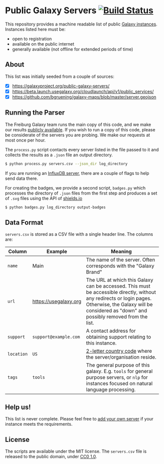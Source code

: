 # Public Galaxy Servers [![Build Status](https://travis-ci.org/martenson/public-galaxy-servers.svg?branch=master)](https://travis-ci.org/martenson/public-galaxy-servers)

This repository provides a machine readable list of public [Galaxy instances](https://github.com/galaxyproject/galaxy/). Instances listed here must be:

- open to registration
- available on the public internet
- generally available (not offline for extended periods of time)

## About

This list was initially seeded from a couple of sources:

- [x] https://galaxyproject.org/public-galaxy-servers/
- [x] https://beta.launch.usegalaxy.org/cloudlaunch/api/v1/public_services/
- [x] https://github.com/bgruening/galaxy-maps/blob/master/server.geojson

## Running the Parser

The Freiburg Galaxy team runs the main copy of this code, and we make our results [publicly available](https://grafana.denbi.uni-freiburg.de/dashboard/db/public-galaxy-servers). If you wish to run a copy of this code, please be considerate of the servers you are probing. We make our requests at most once per hour.

The `process.py` script contacts every server listed in the file passed to it and collects the results as a `.json` file an output directory.

```bash
$ python process.py servers.csv --json_dir log_directory
```

If you are running an [InfluxDB server](https://github.com/influxdata/influxdb), there are a couple of flags to help send data there.

For creating the badges, we provide a second script, `badges.py` which processes the directory of `.json` files from the first step and produces a set of `.svg` files using the API of [shields.io](https://shields.io/)

```bash
$ python badges.py log_directory output-badges
```

## Data Format

`servers.csv` is stored as a CSV file with a single header line. The columns are:

Column | Example | Meaning
---    | --- | ---
`name` | Main | The name of the server. Often corresponds with the "Galaxy Brand"
`url` | https://usegalaxy.org | The URL at which this Galaxy can be accessed. This must be accessible directly, without any redirects or login pages. Otherwise, the Galaxy will be considered as "down" and possibly removed from the list.
`support` | `support@example.com` | A contact address for obtaining support relating to this instance.
`location` | `US` | [2-letter country code](https://en.wikipedia.org/wiki/ISO_3166-2) where the server/organisation reside.
`tags` | `tools` | The general purpose of this galaxy. E.g. `tools` for general purpose servers, or `nlp` for instances focused on natural language processing.

## Help us!

This list is never complete. Please feel free to [add your own server](https://github.com/martenson/public-galaxy-servers/edit/master/servers.csv) if your instance meets the requirements.

## License

The scripts are available under the MIT license. The `servers.csv` file is released to the public domain, under [CC0 1.0](https://creativecommons.org/publicdomain/zero/1.0/).
